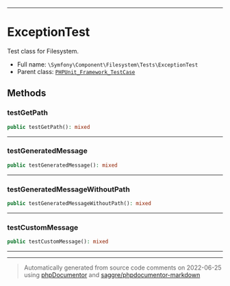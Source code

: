 ***

# ExceptionTest

Test class for Filesystem.



* Full name: `\Symfony\Component\Filesystem\Tests\ExceptionTest`
* Parent class: [`PHPUnit_Framework_TestCase`](../../../../PHPUnit_Framework_TestCase.md)




## Methods


### testGetPath



```php
public testGetPath(): mixed
```











***

### testGeneratedMessage



```php
public testGeneratedMessage(): mixed
```











***

### testGeneratedMessageWithoutPath



```php
public testGeneratedMessageWithoutPath(): mixed
```











***

### testCustomMessage



```php
public testCustomMessage(): mixed
```











***


***
> Automatically generated from source code comments on 2022-06-25 using [phpDocumentor](http://www.phpdoc.org/) and [saggre/phpdocumentor-markdown](https://github.com/Saggre/phpDocumentor-markdown)
